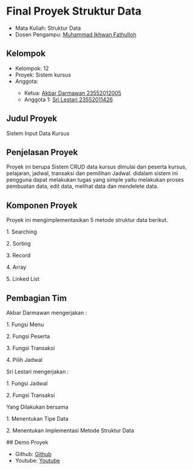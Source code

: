 # Final Proyek Struktur Data
<ul>
  <li>Mata Kuliah: Struktur Data</li>
  <li>Dosen Pengampu: <a href="https://github.com/Muhammad-Ikhwan-Fathulloh">Muhammad Ikhwan Fathulloh</a></li>
</ul>

## Kelompok
<ul>
  <li>Kelompok: 12</li>
  <li>Proyek: Sistem kursus</li>
  <li>Anggota:</li>
  <ul>
    <li>Ketua: <a href="https://github.com/akbardarmawan">Akbar Darmawan 23552012005</a></li>
    <li>Anggota 1: <a href="">Sri Lestari 23552011426</a></li>
  </ul>
</ul>

## Judul Proyek
<p>Sistem Input Data Kursus</p>

## Penjelasan Proyek
<p>Proyek ini berupa Sistem CRUD data kursus dimulai dari peserta kursus, pelajaran, jadwal, transaksi dan pemilihan Jadwal. didalam sistem ini pengguna dapat melakukan tugas yang simple yaitu melakukan proses pembuatan data, edit data, melihat data dan mendelete data.</p>

## Komponen Proyek
<p>Proyek ini mengimplementasikan 5 metode struktur data berikut.</p>
<p>1. Searching</p>
<p>2. Sorting</p>
<p>3. Record</p>
<p>4. Array</p>
<p>5. Linked List</p>


## Pembagian Tim
<p>Akbar Darmawan mengerjakan :</p>
<p>1. Fungsi Menu</p>
<p>2. Fungsi Peserta</p>
<p>3. Fungsi Transaksi</p>
<p>4. Pilih Jadwal</p>
<p>Sri Lestari mengerjakan :</p>
<p>1. Fungsi Jadwal</p>
<p>2. Fungsi Transaksi</p>
<p>Yang Dilakukan bersama</p>
<p>1. Menentukan Tipe Data</p>
<p>2. Menentukan Implementasi Metode Struktur Data</p>
## Demo Proyek
<ul>
  <li>Github: <a href="https://github.com/akbardarmawan/tubes/blob/main/index.java">Github</a></li>
  <li>Youtube: <a href="https://youtu.be/Lqcmwk8QM48">Youtube</a></li>
</ul>
